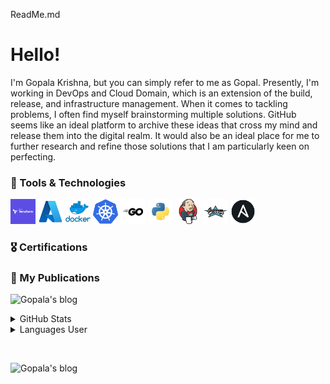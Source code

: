 ReadMe.md
# Hello!
I'm Gopala Krishna, but you can simply refer to me as Gopal. Presently, I'm working in DevOps and Cloud Domain, which is an extension of the build, release, and infrastructure management. When it comes to tackling problems, I often find myself brainstorming multiple solutions. GitHub seems like an ideal platform to archive these ideas that cross my mind and release them into the digital realm. It would also be an ideal place for me to further research and refine those solutions that I am particularly keen on perfecting.

### 🌱 Tools & Technologies 
<a><img height="40" alt="terraform icon" src="https://raw.githubusercontent.com/github/explore/master/topics/terraform/terraform.png"></a>
<a><img height="40" alt="azure icon" src="https://raw.githubusercontent.com/github/explore/master/topics/azure/azure.png"></a>
<a><img height="40" alt="docker icon" src="https://raw.githubusercontent.com/github/explore/master/topics/docker/docker.png"></a>
<a><img height="40" alt="kubernetes icon" src="https://raw.githubusercontent.com/github/explore/master/topics/kubernetes/kubernetes.png"></a>
<a><img height="40" alt="go icon" src="https://raw.githubusercontent.com/github/explore/master/topics/go/go.png"></a>
<a><img height="40" alt="python icon" src="https://raw.githubusercontent.com/github/explore/master/topics/python/python.png"></a>
<a><img height="40" alt="jenkins icon" src="https://raw.githubusercontent.com/github/explore/master/topics/jenkins/jenkins.png"></a>
<a><img height="40" alt="groovy icon" src="https://raw.githubusercontent.com/github/explore/master/topics/groovy/groovy.png"></a>
<a><img height="40" alt="ansible icon" src="https://raw.githubusercontent.com/github/explore/master/topics/ansible/ansible.png"></a>

### 🎖️ Certifications

### 📕️ My Publications
![Gopala's blog](https://github-read-medium.vercel.app/latest?username=gopal.mudundi&limit=6&theme=nord)

<details>     
<summary>GitHub Stats</summary>
<p align="center1">     
     <img align="center" src="https://github-readme-stats.vercel.app/api?username=gmudundi&show_icons=true&line_height=21&show_icons=g&theme=nord&rank_icon=github&include_all_commits=true&hide=contribs,issues" alt="Gopala's github stats"/>
    <br>
</p>
</details>
<details>
<summary>Languages User</summary>
<p align="center1">     
     <img align="center" src="https://github-readme-stats.vercel.app/api/top-langs/?username=gmudundi&show_icons=true&layout=compact&theme=nord&count_private=truecount_private=true" alt="Gopala's github stats"/>     
    <br>
</p>
</details>

<span style="display:inline-block; width: 10px;"></span>

![Gopala's blog](https://github-read-medium.vercel.app/latest?username=gopal.mudundi&limit=6&theme=nord)

<!--
**gmudundi/gmudundi** is a ✨ _special_ ✨ repository because its `README.md` (this file) appears on your GitHub profile.

Here are some ideas to get you started:

- 🔭 I’m currently working on ...
- 🌱 I’m currently learning ...
- 👯 I’m looking to collaborate on ...
- 🤔 I’m looking for help with ...
- 💬 Ask me about ...
- 📫 How to reach me: ...
- 😄 Pronouns: ...
- ⚡ Fun fact: ...
-->
